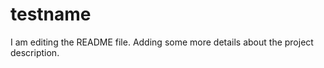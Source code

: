 
# testname


I am editing the README file. Adding some more details about the project description.
